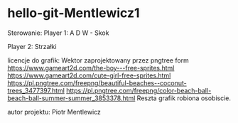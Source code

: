 ﻿# hello-git-Mentlewicz1
Sterowanie:
Player 1:
A D
W - Skok

Player 2:
Strzałki

licencje do grafik:
Wektor zaprojektowany przez pngtree form <a href="https://pl.pngtree.com/freepng/winner_3280555.html"></a>
https://www.gameart2d.com/the-boy---free-sprites.html
https://www.gameart2d.com/cute-girl-free-sprites.html
https://pl.pngtree.com/freepng/beautiful-beaches--coconut-trees_3477397.html
https://pl.pngtree.com/freepng/color-beach-ball-beach-ball-summer-summer_3853378.html
Reszta grafik robiona osobiscie.

autor projektu: Piotr Mentlewicz